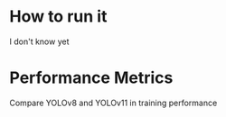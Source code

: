 # How to run it

I don't know yet 

# Performance Metrics

Compare YOLOv8 and YOLOv11 in training performance
